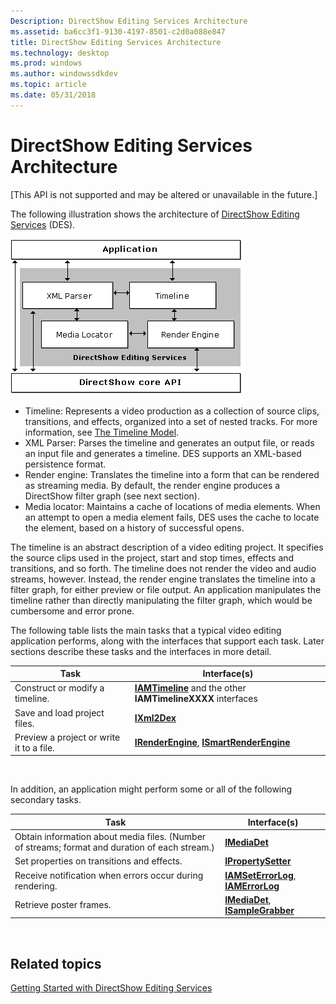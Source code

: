 ```yaml
---
Description: DirectShow Editing Services Architecture
ms.assetid: ba6cc3f1-9130-4197-8501-c2d0a088e847
title: DirectShow Editing Services Architecture
ms.technology: desktop
ms.prod: windows
ms.author: windowssdkdev
ms.topic: article
ms.date: 05/31/2018
---
```


# DirectShow Editing Services Architecture

\[This API is not supported and may be altered or unavailable in the future.\]

The following illustration shows the architecture of [DirectShow Editing Services](directshow-editing-services.md) (DES).

![directshow editing services architecture](images/architecture.png)

-   Timeline: Represents a video production as a collection of source clips, transitions, and effects, organized into a set of nested tracks. For more information, see [The Timeline Model](the-timeline-model.md).
-   XML Parser: Parses the timeline and generates an output file, or reads an input file and generates a timeline. DES supports an XML-based persistence format.
-   Render engine: Translates the timeline into a form that can be rendered as streaming media. By default, the render engine produces a DirectShow filter graph (see next section).
-   Media locator: Maintains a cache of locations of media elements. When an attempt to open a media element fails, DES uses the cache to locate the element, based on a history of successful opens.

The timeline is an abstract description of a video editing project. It specifies the source clips used in the project, start and stop times, effects and transitions, and so forth. The timeline does not render the video and audio streams, however. Instead, the render engine translates the timeline into a filter graph, for either preview or file output. An application manipulates the timeline rather than directly manipulating the filter graph, which would be cumbersome and error prone.

The following table lists the main tasks that a typical video editing application performs, along with the interfaces that support each task. Later sections describe these tasks and the interfaces in more detail.



| Task                                     | Interface(s)                                                                             |
|------------------------------------------|------------------------------------------------------------------------------------------|
| Construct or modify a timeline.          | [**IAMTimeline**](iamtimeline.md) and the other **IAMTimelineXXXX** interfaces          |
| Save and load project files.             | [**IXml2Dex**](ixml2dex.md)                                                             |
| Preview a project or write it to a file. | [**IRenderEngine**](irenderengine.md), [**ISmartRenderEngine**](ismartrenderengine.md) |



 

In addition, an application might perform some or all of the following secondary tasks.



| Task                                                                                           | Interface(s)                                                                 |
|------------------------------------------------------------------------------------------------|------------------------------------------------------------------------------|
| Obtain information about media files. (Number of streams; format and duration of each stream.) | [**IMediaDet**](imediadet.md)                                               |
| Set properties on transitions and effects.                                                     | [**IPropertySetter**](ipropertysetter.md)                                   |
| Receive notification when errors occur during rendering.                                       | [**IAMSetErrorLog**](iamseterrorlog.md), [**IAMErrorLog**](iamerrorlog.md) |
| Retrieve poster frames.                                                                        | [**IMediaDet**](imediadet.md), [**ISampleGrabber**](isamplegrabber.md)     |



 

## Related topics

<dl> <dt>

[Getting Started with DirectShow Editing Services](getting-started-with-directshow-editing-services.md)
</dt> </dl>

 

 



